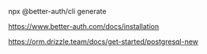 npx @better-auth/cli generate

https://www.better-auth.com/docs/installation

https://orm.drizzle.team/docs/get-started/postgresql-new
